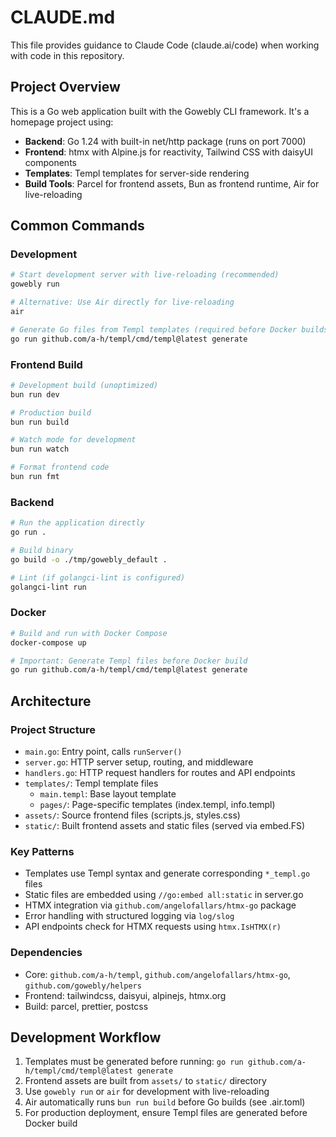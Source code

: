 # CLAUDE.md

This file provides guidance to Claude Code (claude.ai/code) when working with code in this repository.

## Project Overview

This is a Go web application built with the Gowebly CLI framework. It's a homepage project using:

- **Backend**: Go 1.24 with built-in net/http package (runs on port 7000)
- **Frontend**: htmx with Alpine.js for reactivity, Tailwind CSS with daisyUI components
- **Templates**: Templ templates for server-side rendering
- **Build Tools**: Parcel for frontend assets, Bun as frontend runtime, Air for live-reloading

## Common Commands

### Development
```bash
# Start development server with live-reloading (recommended)
gowebly run

# Alternative: Use Air directly for live-reloading
air

# Generate Go files from Templ templates (required before Docker builds)
go run github.com/a-h/templ/cmd/templ@latest generate
```

### Frontend Build
```bash
# Development build (unoptimized)
bun run dev

# Production build
bun run build

# Watch mode for development
bun run watch

# Format frontend code
bun run fmt
```

### Backend
```bash
# Run the application directly
go run .

# Build binary
go build -o ./tmp/gowebly_default .

# Lint (if golangci-lint is configured)
golangci-lint run
```

### Docker
```bash
# Build and run with Docker Compose
docker-compose up

# Important: Generate Templ files before Docker build
go run github.com/a-h/templ/cmd/templ@latest generate
```

## Architecture

### Project Structure
- `main.go`: Entry point, calls `runServer()`
- `server.go`: HTTP server setup, routing, and middleware
- `handlers.go`: HTTP request handlers for routes and API endpoints
- `templates/`: Templ template files
  - `main.templ`: Base layout template
  - `pages/`: Page-specific templates (index.templ, info.templ)
- `assets/`: Source frontend files (scripts.js, styles.css)
- `static/`: Built frontend assets and static files (served via embed.FS)

### Key Patterns
- Templates use Templ syntax and generate corresponding `*_templ.go` files
- Static files are embedded using `//go:embed all:static` in server.go
- HTMX integration via `github.com/angelofallars/htmx-go` package
- Error handling with structured logging via `log/slog`
- API endpoints check for HTMX requests using `htmx.IsHTMX(r)`

### Dependencies
- Core: `github.com/a-h/templ`, `github.com/angelofallars/htmx-go`, `github.com/gowebly/helpers`
- Frontend: tailwindcss, daisyui, alpinejs, htmx.org
- Build: parcel, prettier, postcss

## Development Workflow

1. Templates must be generated before running: `go run github.com/a-h/templ/cmd/templ@latest generate`
2. Frontend assets are built from `assets/` to `static/` directory
3. Use `gowebly run` or `air` for development with live-reloading
4. Air automatically runs `bun run build` before Go builds (see .air.toml)
5. For production deployment, ensure Templ files are generated before Docker build